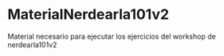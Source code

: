 # MaterialNerdearla101v2
Material necesario para ejecutar los ejercicios del workshop de nerdearla101v2
